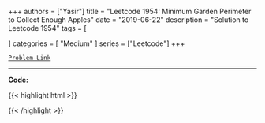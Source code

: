 
+++
authors = ["Yasir"]
title = "Leetcode 1954: Minimum Garden Perimeter to Collect Enough Apples"
date = "2019-06-22"
description = "Solution to Leetcode 1954"
tags = [
    
]
categories = [
    "Medium"
]
series = ["Leetcode"]
+++



[`Problem Link`](https://leetcode.com/problems/minimum-garden-perimeter-to-collect-enough-apples/description/)

---

**Code:**

{{< highlight html >}}

{{< /highlight >}}

